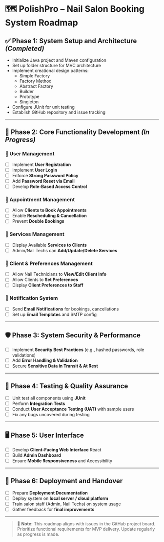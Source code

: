# 🗺️ PolishPro – Nail Salon Booking System Roadmap

## ✅ Phase 1: System Setup and Architecture *(Completed)*
- Initialize Java project and Maven configuration  
- Set up folder structure for MVC architecture  
- Implement creational design patterns:  
  - Simple Factory  
  - Factory Method  
  - Abstract Factory  
  - Builder  
  - Prototype  
  - Singleton  
- Configure JUnit for unit testing  
- Establish GitHub repository and issue tracking  

---

## 🔧 Phase 2: Core Functionality Development *(In Progress)*

### 👤 User Management
- [ ] Implement **User Registration** 
- [ ] Implement **User Login**   
- [ ] Enforce **Strong Password Policy** 
- [ ] Add **Password Reset via Email**   
- [ ] Develop **Role-Based Access Control** 

### 📅 Appointment Management
- [ ] Allow **Clients to Book Appointments**   
- [ ] Enable **Rescheduling & Cancellation** 
- [ ] Prevent **Double Bookings**  

### 💅 Services Management
- [ ] Display Available **Services to Clients**  
- [ ] Admin/Nail Techs can **Add/Update/Delete Services** 

### 👥 Client & Preferences Management
- [ ] Allow Nail Technicians to **View/Edit Client Info** 
- [ ] Allow Clients to **Set Preferences**  
- [ ] Display **Client Preferences to Staff**  

### 📩 Notification System
- [ ] Send **Email Notifications** for bookings, cancellations 
- [ ] Set up **Email Templates** and SMTP config 

---

## 🛡️ Phase 3: System Security & Performance
- [ ] Implement **Security Best Practices** (e.g., hashed passwords, role validations) 
- [ ] Add **Error Handling & Validation** 
- [ ] Secure **Sensitive Data in Transit & At Rest**

---

## 🧪 Phase 4: Testing & Quality Assurance
- [ ] Unit test all components using **JUnit**  
- [ ] Perform **Integration Tests**  
- [ ] Conduct **User Acceptance Testing (UAT)** with sample users  
- [ ] Fix any bugs uncovered during testing  

---

## 🖥️ Phase 5: User Interface
- [ ] Develop **Client-Facing Web Interface**  React  
- [ ] Build **Admin Dashboard**  
- [ ] Ensure **Mobile Responsiveness** and Accessibility  

---

## 🚀 Phase 6: Deployment and Handover
- [ ] Prepare **Deployment Documentation**  
- [ ] Deploy system on **local server / cloud platform**  
- [ ] Train salon staff (Admin, Nail Techs) on system usage  
- [ ] Gather feedback for **final improvements**

---

> 📝 **Note:** This roadmap aligns with issues in the GitHub project board. Prioritize functional requirements for MVP delivery. Update regularly as progress is made.
